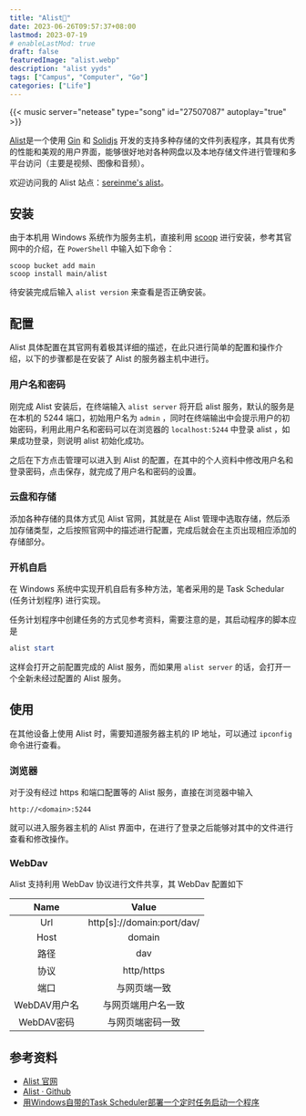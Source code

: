 ```yaml
---
title: "Alist💾"
date: 2023-06-26T09:57:37+08:00
lastmod: 2023-07-19
# enableLastMod: true
draft: false
featuredImage: "alist.webp"
description: "alist yyds"
tags: ["Campus", "Computer", "Go"]
categories: ["Life"]
---
```


<!-- Through Our Darkest Days - Mercenary -->
{{< music server="netease" type="song" id="27507087" autoplay="true" >}}

[Alist](https://alist.nn.ci/)是一个使用 [Gin](https://gin-gonic.com/zh-cn/) 和 [Solidjs](https://www.solidjs.com/) 开发的支持多种存储的文件列表程序，其具有优秀的性能和美观的用户界面，能够很好地对各种网盘以及本地存储文件进行管理和多平台访问（主要是视频、图像和音频）。

欢迎访问我的 Alist 站点：[sereinme's alist](http://59.66.20.12:5244)。

## 安装

由于本机用 Windows 系统作为服务主机，直接利用 [scoop](https://scoop.sh/) 进行安装，参考其官网中的介绍，在 `PowerShell` 中输入如下命令：

```pwsh
scoop bucket add main
scoop install main/alist
```

待安装完成后输入 `alist version` 来查看是否正确安装。


## 配置

Alist 具体配置在其官网有着极其详细的描述，在此只进行简单的配置和操作介绍，以下的步骤都是在安装了 Alist 的服务器主机中进行。

### 用户名和密码

刚完成 Alist 安装后，在终端输入 `alist server` 将开启 alist 服务，默认的服务是在本机的 5244 端口，初始用户名为 `admin` ，同时在终端输出中会提示用户的初始密码，利用此用户名和密码可以在浏览器的 `localhost:5244` 中登录 alist ，如果成功登录，则说明 alist 初始化成功。

之后在下方点击管理可以进入到 Alist 的配置，在其中的个人资料中修改用户名和登录密码，点击保存，就完成了用户名和密码的设置。

### 云盘和存储

添加各种存储的具体方式见 Alist 官网，其就是在 Alist 管理中选取存储，然后添加存储类型，之后按照官网中的描述进行配置，完成后就会在主页出现相应添加的存储部分。

### 开机自启

在 Windows 系统中实现开机自启有多种方法，笔者采用的是 Task Schedular (任务计划程序) 进行实现。

任务计划程序中创建任务的方式见参考资料，需要注意的是，其启动程序的脚本应是

```powershell
alist start
```

这样会打开之前配置完成的 Alist 服务，而如果用 `alist server` 的话，会打开一个全新未经过配置的 Alist 服务。

## 使用

在其他设备上使用 Alist 时，需要知道服务器主机的 IP 地址，可以通过 `ipconfig` 命令进行查看。

### 浏览器

对于没有经过 https 和端口配置等的 Alist 服务，直接在浏览器中输入

```url
http://<domain>:5244
```

就可以进入服务器主机的 Alist 界面中，在进行了登录之后能够对其中的文件进行查看和修改操作。

### WebDav

Alist 支持利用 WebDav 协议进行文件共享，其 WebDav 配置如下
                     
 Name      | Value                      
:---------:|:--------------------------:
 Url       | http[s]://domain:port/dav/ 
 Host      | domain                     
 路径        | dav                        
 协议        | http/https                 
 端口        | 与网页端一致                     
 WebDAV用户名 | 与网页端用户名一致                  
 WebDAV密码	 | 与网页端密码一致                                   



## 参考资料

- [Alist 官网](https://alist.nn.ci/)
- [Alist · Github](https://github.com/alist-org/alist)
- [用Windows自带的Task Scheduler部署一个定时任务启动一个程序](https://cloud.tencent.com/developer/article/1520728)

